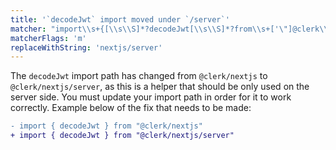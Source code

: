 ```yaml
---
title: '`decodeJwt` import moved under `/server`'
matcher: "import\\s+{[\\s\\S]*?decodeJwt[\\s\\S]*?from\\s+['\"]@clerk\\/(nextjs)[\\s\\S]*?['\"]"
matcherFlags: 'm'
replaceWithString: 'nextjs/server'
---
```


The `decodeJwt` import path has changed from `@clerk/nextjs` to `@clerk/nextjs/server`, as this is a helper that should be only used on the server side. You must update your import path in order for it to work correctly. Example below of the fix that needs to be made:

```diff
- import { decodeJwt } from "@clerk/nextjs"
+ import { decodeJwt } from "@clerk/nextjs/server"
```
